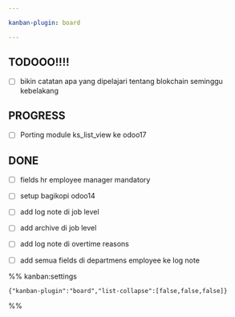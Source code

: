 ```yaml
---

kanban-plugin: board

---
```


## TODOOO!!!!

- [ ] bikin catatan apa yang dipelajari tentang blokchain seminggu kebelakang


## PROGRESS

- [ ] Porting module ks_list_view ke odoo17


## DONE

- [ ] fields hr employee manager mandatory
- [ ] setup bagikopi odoo14
- [ ] add log note di job level
- [ ] add archive di job level
- [ ] add log note di overtime reasons
- [ ] add semua fields di departmens employee ke log note




%% kanban:settings
```
{"kanban-plugin":"board","list-collapse":[false,false,false]}
```
%%